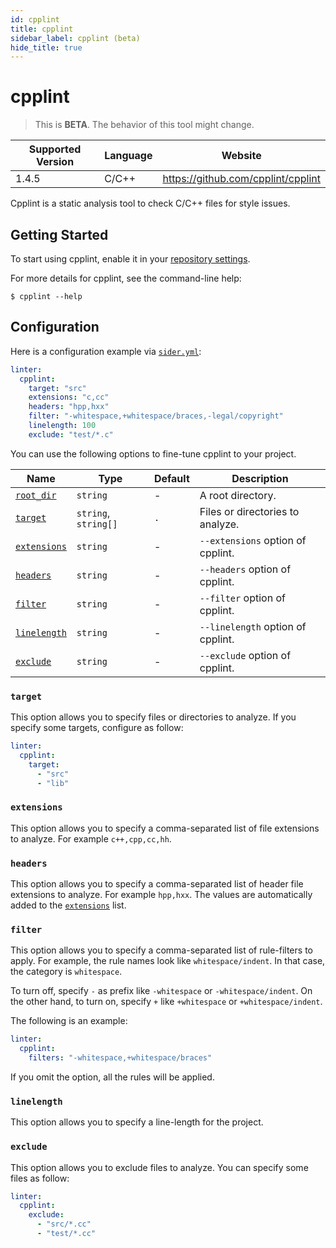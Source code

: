 ```yaml
---
id: cpplint
title: cpplint
sidebar_label: cpplint (beta)
hide_title: true
---
```


# cpplint

> This is **BETA**. The behavior of this tool might change.

| Supported Version | Language | Website                            |
| ----------------- | -------- | ---------------------------------- |
| 1.4.5             | C/C++    | https://github.com/cpplint/cpplint |

Cpplint is a static analysis tool to check C/C++ files for style issues.

## Getting Started

To start using cpplint, enable it in your [repository settings](../../getting-started/repository-settings.md).

For more details for cpplint, see the command-line help:

```shell
$ cpplint --help
```

## Configuration

Here is a configuration example via [`sider.yml`](../../getting-started/custom-configuration.md):

```yaml
linter:
  cpplint:
    target: "src"
    extensions: "c,cc"
    headers: "hpp,hxx"
    filter: "-whitespace,+whitespace/braces,-legal/copyright"
    linelength: 100
    exclude: "test/*.c"
```

You can use the following options to fine-tune cpplint to your project.

| Name                                                                        | Type                 | Default | Description                       |
| --------------------------------------------------------------------------- | -------------------- | ------- | --------------------------------- |
| [`root_dir`](../../getting-started/custom-configuration.md#root_dir-option) | `string`             | -       | A root directory.                 |
| [`target`](#target)                                                         | `string`, `string[]` | `.`     | Files or directories to analyze.  |
| [`extensions`](#extensions)                                                 | `string`             | -       | `--extensions` option of cpplint. |
| [`headers`](#headers)                                                       | `string`             | -       | `--headers` option of cpplint.    |
| [`filter`](#filter)                                                         | `string`             | -       | `--filter` option of cpplint.     |
| [`linelength`](#linelength)                                                 | `string`             | -       | `--linelength` option of cpplint. |
| [`exclude`](#exclude)                                                       | `string`             | -       | `--exclude` option of cpplint.    |

### `target`

This option allows you to specify files or directories to analyze. If you specify some targets, configure as follow:

```Yaml
linter:
  cpplint:
    target:
      - "src"
      - "lib"
```

### `extensions`

This option allows you to specify a comma-separated list of file extensions to analyze. For example `c++,cpp,cc,hh`.

### `headers`

This option allows you to specify a comma-separated list of header file extensions to analyze. For example `hpp,hxx`.
The values are automatically added to the [`extensions`](#extensions) list.

### `filter`

This option allows you to specify a comma-separated list of rule-filters to apply.
For example, the rule names look like `whitespace/indent`. In that case, the category is `whitespace`.

To turn off, specify `-` as prefix like `-whitespace` or `-whitespace/indent`.
On the other hand, to turn on, specify `+` like `+whitespace` or `+whitespace/indent`.

The following is an example:

```yaml
linter:
  cpplint:
    filters: "-whitespace,+whitespace/braces"
```

If you omit the option, all the rules will be applied.

### `linelength`

This option allows you to specify a line-length for the project.

### `exclude`

This option allows you to exclude files to analyze. You can specify some files as follow:

```yaml
linter:
  cpplint:
    exclude:
      - "src/*.cc"
      - "test/*.cc"
```
